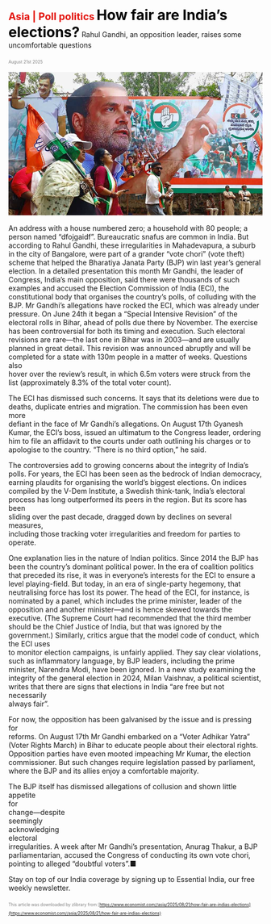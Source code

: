 <span style="color:#E3120B; font-size:14.9pt; font-weight:bold;">Asia | Poll politics</span>
<span style="color:#000000; font-size:21.0pt; font-weight:bold;">How fair are India’s elections?</span>
Rahul Gandhi, an opposition leader, raises some uncomfortable questions

<span style="color:#808080; font-size:6.2pt;">August 21st 2025</span>
  

![](../images/025_How_fair_are_Indias_elections/p0109_img01.jpeg)
  
An address with a house numbered zero; a household with 80 people; a  
person named “dfojgaidf”. Bureaucratic snafus are common in India. But  
according to Rahul Gandhi, these irregularities in Mahadevapura, a suburb  
in the city of Bangalore, were part of a grander “vote chori” (vote theft)  
scheme that helped the Bharatiya Janata Party (BJP) win last year’s general  
election. In a detailed presentation this month Mr Gandhi, the leader of  
Congress, India’s main opposition, said there were thousands of such  
examples and accused the Election Commission of India (ECI), the  
constitutional body that organises the country’s polls, of colluding with the  
BJP.
Mr Gandhi’s allegations have rocked the ECI, which was already under  
pressure. On June 24th it began a “Special Intensive Revision” of the  
electoral rolls in Bihar, ahead of polls due there by November. The exercise  
has been controversial for both its timing and execution. Such electoral  
revisions are rare—the last one in Bihar was in 2003—and are usually  
planned in great detail. This revision was announced abruptly and will be  
completed for a state with 130m people in a matter of weeks. Questions also  
hover over the review’s result, in which 6.5m voters were struck from the  
list (approximately 8.3% of the total voter count).

The ECI has dismissed such concerns. It says that its deletions were due to  
deaths, duplicate entries and migration. The commission has been even more  
defiant in the face of Mr Gandhi’s allegations. On August 17th Gyanesh  
Kumar, the ECI’s boss, issued an ultimatum to the Congress leader, ordering  
him to file an affidavit to the courts under oath outlining his charges or to  
apologise to the country. “There is no third option,” he said.

The controversies add to growing concerns about the integrity of India’s  
polls. For years, the ECI has been seen as the bedrock of Indian democracy,  
earning plaudits for organising the world’s biggest elections. On indices  
compiled by the V-Dem Institute, a Swedish think-tank, India’s electoral  
process has long outperformed its peers in the region. But its score has been  
sliding over the past decade, dragged down by declines on several measures,  
including those tracking voter irregularities and freedom for parties to  
operate.

One explanation lies in the nature of Indian politics. Since 2014 the BJP has  
been the country’s dominant political power. In the era of coalition politics  
that preceded its rise, it was in everyone’s interests for the ECI to ensure a  
level playing-field. But today, in an era of single-party hegemony, that  
neutralising force has lost its power. The head of the ECI, for instance, is  
nominated by a panel, which includes the prime minister, leader of the  
opposition and another minister—and is hence skewed towards the  
executive. (The Supreme Court had recommended that the third member  
should be the Chief Justice of India, but that was ignored by the  
government.)
Similarly, critics argue that the model code of conduct, which the ECI uses  
to monitor election campaigns, is unfairly applied. They say clear violations,  
such as inflammatory language, by BJP leaders, including the prime  
minister, Narendra Modi, have been ignored. In a new study examining the  
integrity of the general election in 2024, Milan Vaishnav, a political scientist,  
writes that there are signs that elections in India “are free but not necessarily  
always fair”.

For now, the opposition has been galvanised by the issue and is pressing for  
reforms. On August 17th Mr Gandhi embarked on a “Voter Adhikar Yatra”  
(Voter Rights March) in Bihar to educate people about their electoral rights.  
Opposition parties have even mooted impeaching Mr Kumar, the election  
commissioner. But such changes require legislation passed by parliament,  
where the BJP and its allies enjoy a comfortable majority.

The BJP itself has dismissed allegations of collusion and shown little  
appetite   
for   
change—despite   
seemingly   
acknowledging   
electoral  
irregularities. A week after Mr Gandhi’s presentation, Anurag Thakur, a BJP  
parliamentarian, accused the Congress of conducting its own vote chori,  
pointing to alleged “doubtful voters”.■

Stay on top of our India coverage by signing up to Essential India, our free  
weekly newsletter.

<span style="color:#808080; font-size:6.2pt;">This article was downloaded by zlibrary from [https://www.economist.com//asia/2025/08/21/how-fair-are-indias-elections](https://www.economist.com//asia/2025/08/21/how-fair-are-indias-elections)</span>